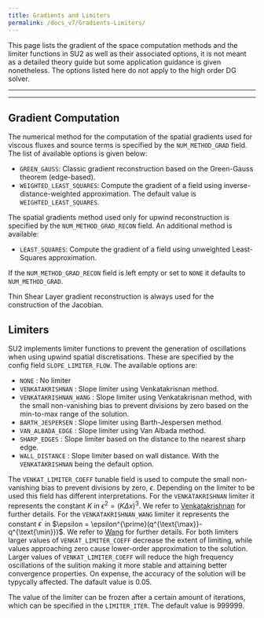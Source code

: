 ```yaml
---
title: Gradients and Limiters
permalink: /docs_v7/Gradients-Limiters/
---
```


This page lists the gradient of the space computation methods and the limiter functions in SU2 as well as their associated options, it is not meant as a detailed theory guide but some application guidance is given nonetheless. The options listed here do not apply to the high order DG solver.

---


---

## Gradient Computation ##
The numerical method for the computation of the spatial gradients used for viscous fluxes and source terms is specified by the `NUM_METHOD_GRAD` field. The list of available options is given below:
- `GREEN_GAUSS`: Classic gradient reconstruction based on the Green-Gauss theorem (edge-based).
- `WEIGHTED_LEAST_SQUARES`: Compute the gradient of a field using inverse-distance-weighted approximation.
The default value is `WEIGHTED_LEAST_SQUARES`.

The spatial gradients method used only for upwind reconstruction is specified by the `NUM_METHOD_GRAD_RECON` field. An additional method is available:
- `LEAST_SQUARES`: Compute the gradient of a field using unweighted Least- Squares approximation.

If the `NUM_METHOD_GRAD_RECON` field is left empty or set to `NONE` it defaults to `NUM_METHOD_GRAD`.

Thin Shear Layer gradient reconstruction is always used for the construction of the Jacobian.

## Limiters ##
SU2 implements limiter functions to prevent the generation of oscillations when using upwind spatial discretisations. These are specified by the config field `SLOPE_LIMITER_FLOW`. The available options are:
- `NONE`                 : No limiter
- `VENKATAKRISHNAN`      : Slope limiter using Venkatakrisnan method.
- `VENKATAKRISHNAN_WANG` : Slope limiter using Venkatakrisnan method, with the small non-vanishing bias to prevent divisions by zero based on the min-to-max range of the solution.
- `BARTH_JESPERSEN`      : Slope limiter using Barth-Jespersen method.
- `VAN_ALBADA_EDGE`      : Slope limiter using Van Albada method.
- `SHARP_EDGES`          : Slope limiter based on the distance to the nearest sharp edge.
- `WALL_DISTANCE`        : Slope limiter based on wall distance.
With the `VENKATAKRISHNAN` being the default option.

The `VENKAT_LIMITER_COEFF` tunable field is used to compute the small non-vanishing bias to prevent divisions by zero, $\epsilon$. Depending on the limiter to be used this field has different interpretations. For the `VENKATAKRISHNAN` limiter it represents the constant $K$ in $\epsilon^2=\left(K\Delta x\right)^3$. We refer to [Venkatakrishnan](https://doi.org/10.1006/jcph.1995.1084) for further details. For the `VENKATAKRISHNAN_WANG` limiter it represents the constant $\epsilon^{\prime}$ in $\epsilon = \epsilon^{\prime}(q^{\text{\max}}-q^{\text{\min}})$. We refer to [Wang](https://doi.org/10.2514/6.1996-2091) for further details. For both limiters larger values of `VENKAT_LIMITER_COEFF` decrease the extent of limiting, while values approaching zero cause lower-order approximation to the solution. Larger values of `VENKAT_LIMITER_COEFF` will reduce the high frequency oscillations of the sulition making it more stable and attaining better convergence properties. On expense, the accuracy of the solution will be typycally affected. The dafault value is 0.05.

The value of the limiter can be frozen after a certain amount of iterations, which can be specified in the `LIMITER_ITER`. The default value is $999999$.